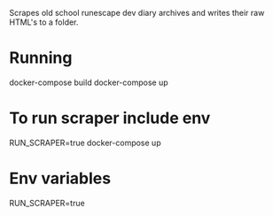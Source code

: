 Scrapes old school runescape dev diary archives and writes their raw HTML's to a folder.

# Running
docker-compose build
docker-compose up

# To run scraper include env
RUN_SCRAPER=true docker-compose up

# Env variables
RUN_SCRAPER=true
